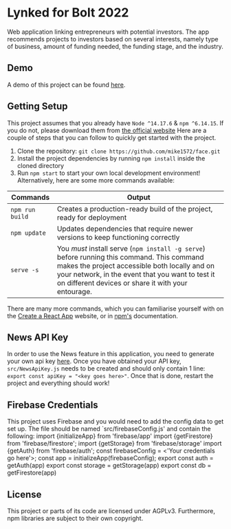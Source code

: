 # Lynked for Bolt 2022

Web application linking entrepreneurs with potential investors. 
The app recommends projects to investors based on several interests, namely type of business, 
amount of funding needed, the funding stage, and the industry. 

## Demo

A demo of this project can be found [here](https://bolt-b9576.web.app/).

## Getting Setup
This project assumes that you already have `Node ^14.17.6` & `npm ^6.14.15`. If you do not, please download them from [the official website](https://nodejs.org/en/download/)
Here are a couple of steps that you can follow to quickly get started with the project.

1. Clone the repository: `git clone https://github.com/mike1572/face.git`
2. Install the project dependencies by running `npm install` inside the cloned directory
3. Run `npm start` to start your own local development environment! Alternatively, here are some more commands available:

| Commands        | Output
|-----------------|-------------------------------------------------------------------|
| `npm run build` | Creates a production-ready build of the project, ready for deployment |
| `npm update`    | Updates dependencies that require newer versions to keep functioning correctly|
| `serve -s`      | You *must* install serve (`npm install -g serve`) before running this command. This command makes the project accessible both locally and on your network, in the event that you want to test it on different devices or share it with your entourage.|

There are many more commands, which you can familiarise yourself with on the [Create a React App](https://create-react-app.dev/) website, or in [npm's](https://docs.npmjs.com/) documentation.


## News API Key
In order to use the News feature in this application, you need to generate your own api key [here](https://newsapi.org/). Once you have obtained your API key, `src/NewsApiKey.js` needs to be created and should only contain 1 line: `export const apiKey = "<key goes here>"`. Once that is done, restart the project and everything should work!

## Firebase Credentials
This project uses Firebase and you would need to add the config data to get set up. The file should be named `src/firebaseConfig.js' and contain the following: 
import {initializeApp} from 'firebase/app'
import {getFirestore} from 'firebase/firestore';
import {getStorage} from 'firebase/storage'
import {getAuth} from 'firebase/auth';
const firebaseConfig = <'Your credentials go here'>;
const app = initializeApp(firebaseConfig);
export const auth = getAuth(app)
export const storage = getStorage(app)
export const db = getFirestore(app) 

## License
This project or parts of its code are licensed under AGPLv3. Furthermore, npm libraries are subject to their own copyright.
